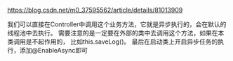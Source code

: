 https://blog.csdn.net/m0_37595562/article/details/81013909


我们可以直接在Controller中调用这个业务方法，它就是异步执行的，会在默认的线程池中去执行。
需要注意的是一定要在外部的类中去调用这个方法，如果在本类调用是不起作用的，
比如this.saveLog()。 最后在启动类上开启异步任务的执行，添加@EnableAsync即可
